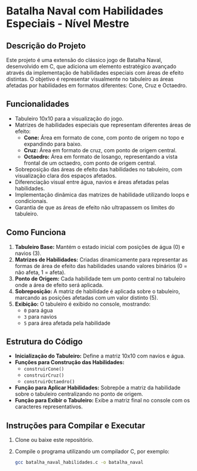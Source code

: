 # Batalha Naval com Habilidades Especiais - Nível Mestre

## Descrição do Projeto

Este projeto é uma extensão do clássico jogo de Batalha Naval, desenvolvido em C, que adiciona um elemento estratégico avançado através da implementação de habilidades especiais com áreas de efeito distintas. O objetivo é representar visualmente no tabuleiro as áreas afetadas por habilidades em formatos diferentes: Cone, Cruz e Octaedro.

## Funcionalidades

- Tabuleiro 10x10 para a visualização do jogo.
- Matrizes de habilidades especiais que representam diferentes áreas de efeito:
  - **Cone:** Área em formato de cone, com ponto de origem no topo e expandindo para baixo.
  - **Cruz:** Área em formato de cruz, com ponto de origem central.
  - **Octaedro:** Área em formato de losango, representando a vista frontal de um octaedro, com ponto de origem central.
- Sobreposição das áreas de efeito das habilidades no tabuleiro, com visualização clara dos espaços afetados.
- Diferenciação visual entre água, navios e áreas afetadas pelas habilidades.
- Implementação dinâmica das matrizes de habilidade utilizando loops e condicionais.
- Garantia de que as áreas de efeito não ultrapassem os limites do tabuleiro.

## Como Funciona

1. **Tabuleiro Base:** Mantém o estado inicial com posições de água (0) e navios (3).
2. **Matrizes de Habilidades:** Criadas dinamicamente para representar as formas de área de efeito das habilidades usando valores binários (0 = não afeta, 1 = afeta).
3. **Ponto de Origem:** Cada habilidade tem um ponto central no tabuleiro onde a área de efeito será aplicada.
4. **Sobreposição:** A matriz de habilidade é aplicada sobre o tabuleiro, marcando as posições afetadas com um valor distinto (5).
5. **Exibição:** O tabuleiro é exibido no console, mostrando:
   - `0` para água
   - `3` para navios
   - `5` para área afetada pela habilidade

## Estrutura do Código

- **Inicialização do Tabuleiro:** Define a matriz 10x10 com navios e água.
- **Funções para Construção das Habilidades:**
  - `construirCone()`
  - `construirCruz()`
  - `construirOctaedro()`
- **Função para Aplicar Habilidades:** Sobrepõe a matriz da habilidade sobre o tabuleiro centralizando no ponto de origem.
- **Função para Exibir o Tabuleiro:** Exibe a matriz final no console com os caracteres representativos.

## Instruções para Compilar e Executar

1. Clone ou baixe este repositório.
2. Compile o programa utilizando um compilador C, por exemplo:

   ```bash
   gcc batalha_naval_habilidades.c -o batalha_naval
